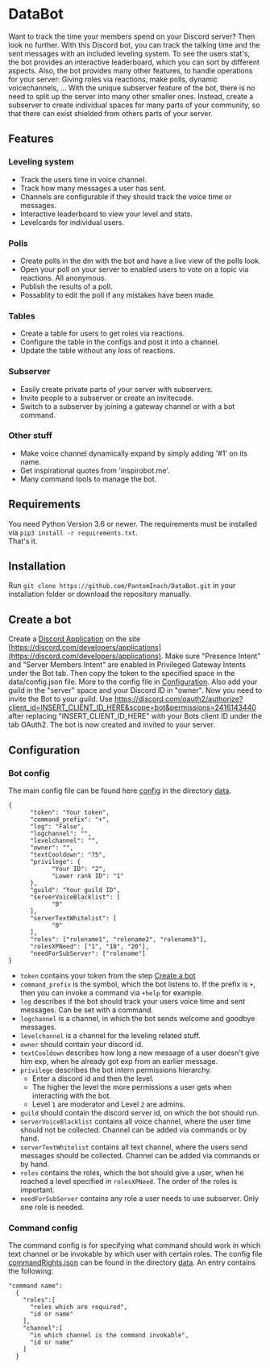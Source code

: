 # DataBot
Want to track the time your members spend on your Discord server?
Then look no further.
With this Discord bot, you can track the talking time and the sent messages with an included leveling system.
To see the users stat's, the bot provides an interactive leaderboard, which you can sort by different aspects.
Also, the bot provides many other features, to handle operations for your server: Giving roles via reactions, make polls, dynamic voicechannels, …
With the unique subserver feature of the bot, there is no need to split up the server into many other smaller ones.
Instead, create a subserver to create individual spaces for many parts of your community, so that there can exist shielded from others parts of your server.

## Features
### Leveling system
- Track the users time in voice channel.
- Track how many messages a user has sent.
- Channels are configurable if they should track the voice time or messages.
- Interactive leaderboard to view your level and stats.
- Levelcards for individual users.
### Polls
- Create polls in the dm with the bot and have a live view of the polls look.
- Open your poll on your server to enabled users to vote on a topic via reactions. All anonymous.
- Publish the results of a poll.
- Possablity to edit the poll if any mistakes have been made.
### Tables
- Create a table for users to get roles via reactions.
- Configure the table in the configs and post it into a channel.
- Update the table without any loss of reactions.
### Subserver
- Easily create private parts of your server with subservers.
- Invite people to a subserver or create an invitecode.
- Switch to a subserver by joining a gateway channel or with a bot command.
### Other stuff
- Make voice channel dynamically expand by simply adding '#1' on its name.
- Get inspirational quotes from 'inspirobot.me'.
- Many command tools to manage the bot.

## Requirements
You need Python Version 3.6 or newer. 
The requirements must be installed via `pip3 install -r requirements.txt`.  
That's it.

## Installation
Run `git clone https://github.com/PantomInach/DataBot.git` in your installation folder or download the repository manually.

## Create a bot
Create a [Discord Application](https://discord.com/developers/applications) on the site [https://discord.com/developers/applications](https://discord.com/developers/applications).
Make sure "Presence Intent" and "Server Members Intent" are enabled in Privileged Gateway Intents under the Bot tab.
Then copy the token to the specified space in the data/config.json file.
More to the config file in [Configuration](#Configuration).
Also add your guild in the "server" space and your Discord ID in "owner".
Now you need to invite the Bot to your guild.
Use https://discord.com/oauth2/authorize?client_id=INSERT_CLIENT_ID_HERE&scope=bot&permissions=2416143440 after replacing "INSERT_CLIENT_ID_HERE" with your Bots client ID under the tab OAuth2.
The bot is now created and invited to your server.

## Configuration
### Bot config
The main config file can be found here [config](https://github.com/PantomInach/DataBot/blob/main/data/config.json) in the directory [data](https://github.com/PantomInach/DataBot/blob/main/data).
```
{
      "token": "Your token",
      "command_prefix": "+",
      "log": "False",
      "logchannel": "",
      "levelchannel": "",
      "owner": "",
      "textCooldown": "75",
      "privilege": {
            "Your ID": "2",
            "Lower rank ID": "1"
      },
      "guild": "Your guild ID",
      "serverVoiceBlacklist": [
            "0"
      ],
      "serverTextWhitelist": [
            "0"
      ],
      "roles": ["rolename1", "rolename2", "rolename3"],
      "rolesXPNeed": ["1", "10", "20"],
      "needForSubServer": ["rolename"]
}
```
- `token` contains your token from the step [Create a bot](#create_a_bot)
- `command_prefix` is the symbol, which the bot listens to. If the prefix is `+`, then you can invoke a command via `+help` for example.
- `log` describes if the bot should track your users voice time and sent messages. Can be set with a command.
- `logchannel` is a channel, in which the bot sends welcome and goodbye messages.
- `levelchannel` is a channel for the leveling related stuff.
- `owner` should contain your discord id.
- `textCooldown` describes how long a new message of a user doesn't give him exp, when he already got exp from an earlier message.
- `privilege` describes the bot intern permissions hierarchy.
   - Enter a discord id and then the level.
   - The higher the level the more permissions a user gets when interacting with the bot.
   - Level `1` are moderator and Level `2` are admins.
- `guild` should contain the discord server id, on which the bot should run.
- `serverVoiceBlacklist` contains all voice channel, where the user time should not be collected. Channel can be added via commands or by hand.
- `serverTextWhitelist` contains all text channel, where the users send messages should be collected. Channel can be added via commands or by hand.
- `roles` contains the roles, which the bot should give a user, when he reached a level specified in `rolesXPNeed`. The order of the roles is important.
- `needForSubServer` contains any role a user needs to use subserver. Only one role is needed.

### Command config
The command config is for specifying what command should work in which text channel or be invokable by which user with certain roles.
The config file [commandRights.json](https://github.com/PantomInach/DataBot/blob/main/data/commandRights.json) can be found in the directory [data](https://github.com/PantomInach/DataBot/blob/main/data).
An entry contains the following:
```
"command name":
  {
    "roles":[
      "roles which are required",
      "id or name"
    ],
    "channel":[
      "in which channel is the command invokable",
      "id or name"
    ]
  } 
```
